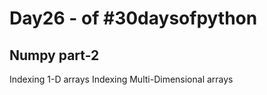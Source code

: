 # Day26 - of #30daysofpython

## Numpy part-2

Indexing 1-D arrays
Indexing Multi-Dimensional arrays